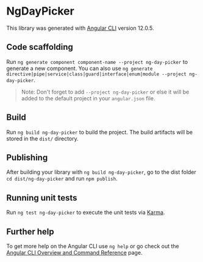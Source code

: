 # NgDayPicker

This library was generated with [Angular CLI](https://github.com/angular/angular-cli) version 12.0.5.

## Code scaffolding

Run `ng generate component component-name --project ng-day-picker` to generate a new component. You can also use `ng generate directive|pipe|service|class|guard|interface|enum|module --project ng-day-picker`.
> Note: Don't forget to add `--project ng-day-picker` or else it will be added to the default project in your `angular.json` file.

## Build

Run `ng build ng-day-picker` to build the project. The build artifacts will be stored in the `dist/` directory.

## Publishing

After building your library with `ng build ng-day-picker`, go to the dist folder `cd dist/ng-day-picker` and run `npm publish`.

## Running unit tests

Run `ng test ng-day-picker` to execute the unit tests via [Karma](https://karma-runner.github.io).

## Further help

To get more help on the Angular CLI use `ng help` or go check out the [Angular CLI Overview and Command Reference](https://angular.io/cli) page.
